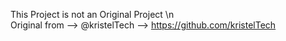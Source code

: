 This Project is not an Original Project \n\
Original from --> @kristelTech --> https://github.com/kristelTech
